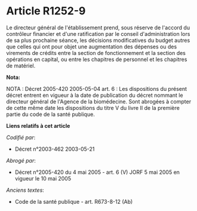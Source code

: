 # Article R1252-9

Le directeur général de l'établissement prend, sous réserve de l'accord du contrôleur financier et d'une ratification par le
conseil d'administration lors de sa plus prochaine séance, les décisions modificatives du budget autres que celles qui ont
pour objet une augmentation des dépenses ou des virements de crédits entre la section de fonctionnement et la section des
opérations en capital, ou entre les chapitres de personnel et les chapitres de matériel.

**Nota:**

NOTA : Décret 2005-420 2005-05-04 art. 6 : Les dispositions du présent décret entrent en vigueur à la date de publication du
décret nommant le directeur général de l'Agence de la biomédecine. Sont abrogées à compter de cette même date les
dispositions du titre V du livre II de la première partie du code de la santé publique.

**Liens relatifs à cet article**

_Codifié par_:

  - Décret n°2003-462 2003-05-21

_Abrogé par_:

  - Décret n°2005-420 du 4 mai 2005 - art. 6 (V) JORF 5 mai 2005 en vigueur le 10 mai 2005

_Anciens textes_:

  - Code de la santé publique - art. R673-8-12 (Ab)
